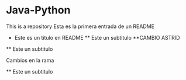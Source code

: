 # Java-Python
This is a repository
Esta es la primera entrada de un README
* Este es un titulo en README
** Este un subtitulo
**CAMBIO ASTRID


** Este un subtitulo

Cambios en la rama

** Este un subtitulo

